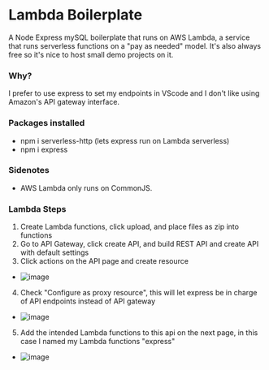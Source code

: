 # Lambda Boilerplate
A Node Express mySQL boilerplate that runs on AWS Lambda, a service that runs serverless functions on a "pay as needed" model. It's also always free so it's nice to host small demo projects on it. 
### Why?
I prefer to use express to set my endpoints in VScode and I don't like using Amazon's API gateway interface.
### Packages installed
- npm i serverless-http (lets express run on Lambda serverless)
- npm i express
### Sidenotes
- AWS Lambda only runs on CommonJS.
### Lambda Steps
1. Create Lambda functions, click upload, and place files as zip into functions
2. Go to API Gateway, click create API, and build REST API and create API with default settings
3. Click actions on the API page and create resource
- ![image](https://github.com/HenjiShip/LambdaBoiler/assets/128566052/91de40ed-8a17-4698-a368-0f347910774b)
4. Check "Configure as proxy resource", this will let express be in charge of API endpoints instead of API gateway
- ![image](https://github.com/HenjiShip/LambdaBoiler/assets/128566052/8675bb43-bd75-4fe8-ade2-ed161e64d482)
5. Add the intended Lambda functions to this api on the next page, in this case I named my Lambda functions "express"
- ![image](https://github.com/HenjiShip/LambdaBoiler/assets/128566052/c6d16732-2bde-4e5b-ad4a-8226ae935250)

